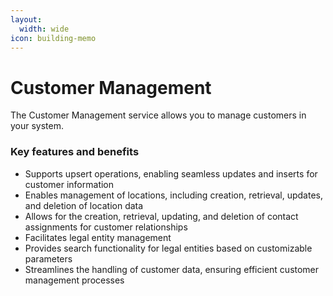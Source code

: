 ```yaml
---
layout:
  width: wide
icon: building-memo
---
```


# Customer Management

The Customer Management service allows you to manage customers in your system.

### Key features and benefits

* Supports upsert operations, enabling seamless updates and inserts for customer information
* Enables management of locations, including creation, retrieval, updates, and deletion of location data
* Allows for the creation, retrieval, updating, and deletion of contact assignments for customer relationships
* Facilitates legal entity management
* Provides search functionality for legal entities based on customizable parameters
* Streamlines the handling of customer data, ensuring efficient customer management processes

